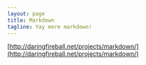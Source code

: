 ```yaml
---
layout: page
title: Markdown
tagline: Yay more markdown!
---
```



[http://daringfireball.net/projects/markdown/](http://daringfireball.net/projects/markdown/)